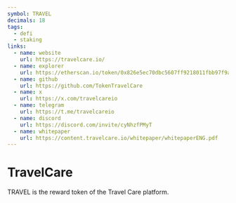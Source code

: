 ```yaml
---
symbol: TRAVEL
decimals: 18
tags:
  - defi
  - staking
links:
  - name: website
    url: https://travelcare.io/
  - name: explorer
    url: https://etherscan.io/token/0x826e5ec70dbc5607ff9218011fbb97f9a8d97953
  - name: github
    url: https://github.com/TokenTravelCare
  - name: x
    url: https://x.com/travelcareio
  - name: telegram
    url: https://t.me/travelcareio
  - name: discord
    url: https://discord.com/invite/cyNhzfPMyT
  - name: whitepaper
    url: https://content.travelcare.io/whitepaper/whitepaperENG.pdf
---
```


# TravelCare

TRAVEL is the reward token of the Travel Care platform.
